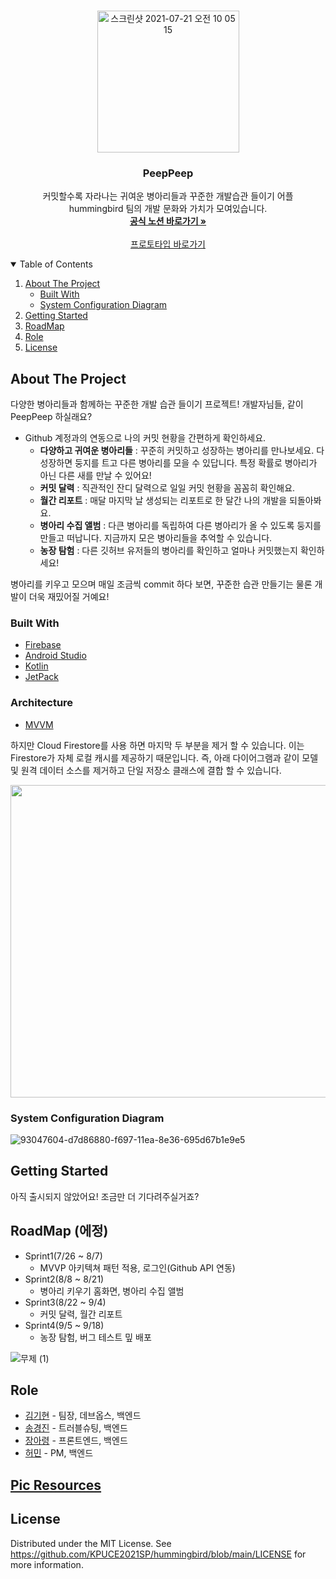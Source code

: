 

<!-- PROJECT LOGO -->
<br />
<p align="center">
  <a href="https://ovenapp.io/view/7yFxMZwFyZ10NiwMUPbTV39nFHsFDtfz/clQkh">
    <img width="227" alt="스크린샷 2021-07-21 오전 10 05 15" src="https://user-images.githubusercontent.com/54930877/126414507-7129adca-947a-4707-86a0-dcb15871194f.png">
  </a>

  <h3 align="center">PeepPeep</h3>

  <p align="center">
    커밋할수록 자라나는 귀여운 병아리들과 꾸준한 개발습관 들이기 어플
  <br />
    hummingbird 팀의 개발 문화와 가치가 모여있습니다.
    <br />
    <a href="https://www.notion.so/PeepPeep-Home-91fd364357374b1abf066556b6cdda22"><strong>공식 노션 바로가기 »</strong></a>
    <br />
    <br />
    <a href="https://ovenapp.io/view/7yFxMZwFyZ10NiwMUPbTV39nFHsFDtfz#1CXFY">프로토타입 바로가기</a>
  </p>
</p>

<!-- TABLE OF CONTENTS -->
<details open="open">
  <summary>Table of Contents</summary>
  <ol>
    <li>
      <a href="#about-the-project">About The Project</a>
      <ul>
        <li><a href="#built-with">Built With</a></li>
        <li><a href="#system-configuration-diagram">System Configuration Diagram</a></li>
      </ul>
    </li>
    <li>
      <a href="#getting-started">Getting Started</a>
<!--       <ul>
        <li><a href="#prerequisites">Prerequisites</a></li>
      </ul> -->
    </li>
    <li><a href="#roadmap">RoadMap</a></li>
    <li><a href="#role">Role</a></li>
    <li><a href="#license">License</a></li>
  </ol>
</details>

<!-- ABOUT THE PROJECT -->
## About The Project
다양한 병아리들과 함께하는 꾸준한 개발 습관 들이기 프로젝트!
개발자님들, 같이 PeepPeep 하실래요?

- Github 계정과의 연동으로 나의 커밋 현황을 간편하게 확인하세요.
    - **다양하고 귀여운 병아리들** : 꾸준히 커밋하고 성장하는 병아리를 만나보세요. 다 성장하면 둥지를 트고 다른 병아리를 모을 수 있답니다. 특정 확률로 병아리가 아닌 다른 새를 만날 수 있어요!
    - **커밋 달력** : 직관적인 잔디 달력으로 일일 커밋 현황을 꼼꼼히 확인해요.
    - **월간 리포트** : 매달 마지막 날 생성되는 리포트로 한 달간 나의 개발을 되돌아봐요.
    - **병아리 수집 앨범** : 다큰 병아리를 독립하여 다른 병아리가 올 수 있도록 둥지를 만들고 떠납니다. 지금까지 모은 병아리들을 추억할 수 있습니다.
    - **농장 탐험** : 다른 깃허브 유저들의 병아리를 확인하고 얼마나 커밋했는지 확인하세요!

병아리를 키우고 모으며 매일 조금씩 commit 하다 보면, 꾸준한 습관 만들기는 물론 개발이 더욱 재밌어질 거예요!

### Built With

* [Firebase](https://firebase.google.com/)
* [Android Studio](https://developer.android.com/studio)
* [Kotlin](https://developer.android.com/kotlin)
* [JetPack](https://developer.android.com/jetpack?hl=ko)

### Architecture

* [MVVM](https://developer.android.com/jetpack/guide?hl=ko)


하지만 Cloud Firestore를 사용 하면 마지막 두 부분을 제거 할 수 있습니다. 이는 Firestore가 자체 로컬 캐시를 제공하기 때문입니다. 즉, 아래 다이어그램과 같이 모델 및 원격 데이터 소스를 제거하고 단일 저장소 클래스에 결합 할 수 있습니다.

<img src="https://user-images.githubusercontent.com/54930877/126727419-a0559519-e34b-42f6-a800-0917cbb5d19f.jpg" width=600 height=500></img>


<!-- 시스템 구성도 -->
### System Configuration Diagram
![93047604-d7d86880-f697-11ea-8e36-695d67b1e9e5](https://user-images.githubusercontent.com/54930877/126727611-32a60de1-e299-471c-abdc-2498aca8987b.png)

<!-- GETTING STARTED -->
## Getting Started

아직 출시되지 않았어요! 조금만 더 기다려주실거죠?

<!-- ### Prerequisites
프로젝트 수준 그래들
``` gradle
ext.kotlin_version = "1.5.10"
classpath "com.android.tools.build:gradle:4.2.2"
classpath "org.jetbrains.kotlin:kotlin-gradle-plugin:$kotlin_version"
```

앱 수준 그래들
``` gradle
compileSdkVersion 30
buildToolsVersion "30.0.0"
minSdkVersion 16
targetSdkVersion 30
jvmTarget = '1.8'
testImplementation 'junit:junit:4.+'
```
-- >

<!-- Roadmap -->
## RoadMap (에정)
- Sprint1(7/26 ~ 8/7)
  - MVVP 아키텍쳐 패턴 적용, 로그인(Github API 연동)
- Sprint2(8/8 ~ 8/21) 
  - 병아리 키우기 홈화면, 병아리 수집 앨범
- Sprint3(8/22 ~ 9/4)
  - 커밋 달력, 월간 리포트
- Sprint4(9/5 ~ 9/18)
  - 농장 탐험, 버그 테스트 밒 배포


![무제 (1)](https://user-images.githubusercontent.com/54930877/126888759-2dd84945-0ffa-43f4-a10e-a1596267be88.jpg)

<!-- Role -->
## Role

* [김기현](https://github.com/kim1387) - 팀장, 데브옵스, 백엔드
* [송경진](https://github.com/kjsong99) - 트러블슈팅, 백엔드
* [장아령](https://github.com/aristo0922) - 프론트엔드, 백엔드
* [허민](https://github.com/hhhminme) - PM, 백엔드

## [Pic Resources](https://drive.google.com/drive/folders/1MoTUfPHKy3nWBoaWGlHVKubtEVDGjHGA?usp=sharing)

<!-- LICENSE -->
## License

Distributed under the MIT License. See https://github.com/KPUCE2021SP/hummingbird/blob/main/LICENSE for more information.
